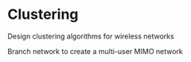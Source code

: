# Clustering
Design clustering algorithms for wireless networks

Branch network
 to create a multi-user MIMO network

